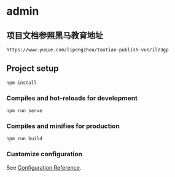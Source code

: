 # admin
## 项目文档参照黑马教育地址
```
https://www.yuque.com/lipengzhou/toutiao-publish-vue/ilz3gp
```
## Project setup
```
npm install
```

### Compiles and hot-reloads for development
```
npm run serve
```

### Compiles and minifies for production
```
npm run build
```

### Customize configuration
See [Configuration Reference](https://cli.vuejs.org/config/).
